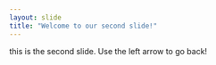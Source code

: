```yaml
---
layout: slide
title: "Welcome to our second slide!"
---
```

this is the second slide. 
Use the left arrow to go back!
